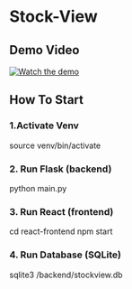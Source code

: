 # Stock-View

## Demo Video

[![Watch the demo](https://img.youtube.com/vi/NFA7yKYKn2I/0.jpg?v=2)](https://www.youtube.com/watch?v=NFA7yKYKn2I)

## How To Start

### 1.Activate Venv

source venv/bin/activate

### 2. Run Flask (backend)

python main.py

### 3. Run React (frontend)

cd react-frontend
npm start

### 4. Run Database (SQLite)

sqlite3 /backend/stockview.db
